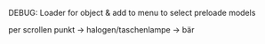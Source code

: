 DEBUG: Loader for object & add to menu to select preloade models

per scrollen punkt -> halogen/taschenlampe -> bär

